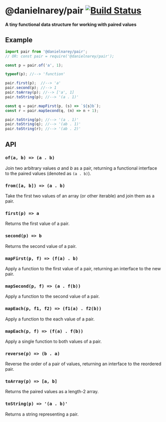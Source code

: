 # @danielnarey/pair [![Build Status](https://travis-ci.com/danielnarey/pair.svg?branch=master)](https://travis-ci.com/danielnarey/pair)

**A tiny functional data structure for working with paired values**


## Example

```js
import pair from '@danielnarey/pair';
// OR: const pair = require('@danielnarey/pair');

const p = pair.of('a', 1);

typeof(p); //--> 'function'

pair.first(p);  //--> 'a'
pair.second(p); //--> 1
pair.toArray(p); //--> ['a', 1]
pair.toString(p); //--> '(a . 1)'

const q = pair.mapFirst(p, (s) => `${s}b`);
const r = pair.mapSecond(q, (n) => n + 1);

pair.toString(p); //--> '(a . 1)'
pair.toString(q); //--> '(ab . 1)'
pair.toString(r); //--> '(ab . 2)'

```

## API

### `of(a, b) => (a . b)`
Join two arbitrary values *a* and *b* as a pair, returning a functional interface to the paired values (denoted as `(a . b)`).

### `from([a, b]) => (a . b)`
Take the first two values of an array (or other iterable) and join them as a pair. 

### `first(p) => a`
Returns the first value of a pair.

### `second(p) => b`
Returns the second value of a pair.

### `mapFirst(p, f) => (f(a) . b)`
Apply a function to the first value of a pair, returning an interface to the new pair.

### `mapSecond(p, f) => (a . f(b))`
Apply a function to the second value of a pair.

### `mapEach(p, f1, f2) => (f1(a) . f2(b))`
Apply a function to the each value of a pair.

### `mapEach(p, f) => (f(a) . f(b))`
Apply a single function to both values of a pair.

### `reverse(p) => (b . a)`
Reverse the order of a pair of values, returning an interface to the reordered pair.

### `toArray(p) => [a, b]`
Returns the paired values as a length-2 array.

### `toString(p) => '(a . b)'`
Returns a string representing a pair. 
